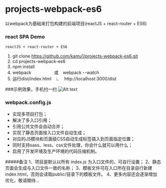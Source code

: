 ﻿# projects-webpack-es6
以webpack为基础来打包构建的前端项目(reactJS + react-router + ES6)
### react SPA Demo
	reactJS + react-router + ES6
> 
1. git clone https://github.com/kamu1/projects-webpack-es6.git
1. cd projects-webpack-es6
1. npm install
1. webpack　　　　　 或　webpack --watch
1. 运行dist/index.html　∟　http://localhost:3000/dist

###示例效果，手机扫一扫
![Alt text](http://ww.xdfcfsb.com/dist/2w.png "手机扫一扫看看示例效果吧")

### webpack.config.js
> 
+ 实现多项目打包；
+ 解决了多入口引用；
+ 引用公共文件会自动合并；
+ 实现了静态页面按入口文件自动生成；
+ 对应的JS模块和页面级CSS自动生成标签插入到页面指定位置；
+ 同时支持sass、less、css文件处理，你会什么就可以用什么；
+ 启用了开发环境及生产环境的代码压缩机制。

#####备注
	1、项目是默认以所有 index.js 为入口文件的，可自行设置；
	2、静态页面会生成与入口文件一致的名称；
	3、模板文件可在入口所在目录自行新建index.html，否则会读取public/目录下的模板文件。
	4、更多内容还会逐渐增加优化，敬请期待...



	
